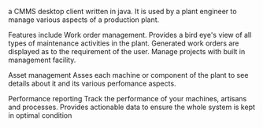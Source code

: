 a CMMS desktop client written in java. It is used by a plant engineer to manage various aspects of a production plant.

Features include
Work order management.
Provides a bird eye's view of all types of maintenance activities in the plant. Generated work orders are displayed as to the requirement of the user. Manage projects with built in management facility.

Asset management
Asses each machine or component of the plant to see details about it and its various perfomance aspects.

Performance reporting
Track the performance of your machines, artisans and processes. Provides actionable data to ensure the whole system is kept in optimal condition

